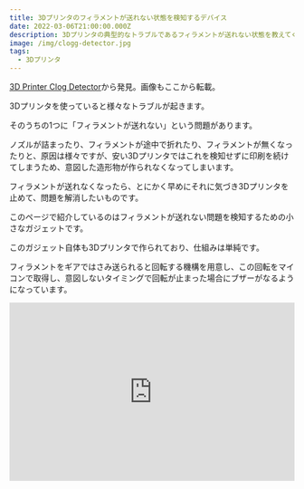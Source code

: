 ```yaml
---
title: 3Dプリンタのフィラメントが送れない状態を検知するデバイス
date: 2022-03-06T21:00:00.000Z
description: 3Dプリンタの典型的なトラブルであるフィラメントが送れない状態を教えてくれるデバイスを紹介します。
image: /img/clogg-detector.jpg
tags:
  - 3Dプリンタ
---
```

[3D Printer Clog Detector](https://hackaday.io/project/171580-3d-printer-clog-detector)から発見。画像もここから転載。

3Dプリンタを使っていると様々なトラブルが起きます。

そのうちの1つに「フィラメントが送れない」という問題があります。

ノズルが詰まったり、フィラメントが途中で折れたり、フィラメントが無くなったりと、原因は様々ですが、安い3Dプリンタではこれを検知せずに印刷を続けてしまうため、意図した造形物が作られなくなってしまいます。

フィラメントが送れなくなったら、とにかく早めにそれに気づき3Dプリンタを止めて、問題を解消したいものです。

このページで紹介しているのはフィラメントが送れない問題を検知するための小さなガジェットです。

このガジェット自体も3Dプリンタで作られており、仕組みは単純です。

フィラメントをギアではさみ送られると回転する機構を用意し、この回転をマイコンで取得し、意図しないタイミングで回転が止まった場合にブザーがなるようになっています。

<iframe width="100%" height="315" src="https://www.youtube.com/embed/fHWlwqQw9eQ" title="YouTube video player" frameborder="0" allow="accelerometer; autoplay; clipboard-write; encrypted-media; gyroscope; picture-in-picture" allowfullscreen></iframe>
